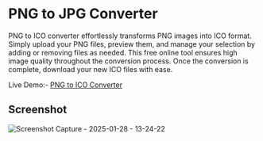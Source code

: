 # PNG to JPG Converter

PNG to ICO converter effortlessly transforms PNG images into ICO format. Simply upload your PNG files, preview them, and manage your selection by adding or removing files as needed. This free online tool ensures high image quality throughout the conversion process. Once the conversion is complete, download your new ICO files with ease.

Live Demo:- [PNG to ICO Converter](https://prepphint.com/png-to-ico/)

## Screenshot
![Screenshot Capture - 2025-01-28 - 13-24-22](https://github.com/user-attachments/assets/0995dd2d-4b4a-4ba3-8fa9-c93774546eeb)
